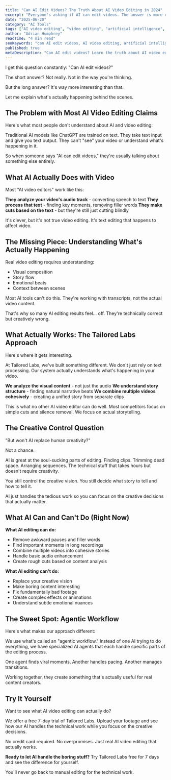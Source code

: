 ```yaml
---
title: "Can AI Edit Videos? The Truth About AI Video Editing in 2024"
excerpt: "Everyone's asking if AI can edit videos. The answer is more complicated than you think. Here's what actually works."
date: "2025-06-20"
category: "AI Tools"
tags: ["AI video editing", "video editing", "artificial intelligence", "content creation", "automation"]
author: "Adrian Humphrey"
readTime: "4 min read"
seoKeywords: "can AI edit videos, AI video editing, artificial intelligence video editing, AI video editor"
published: true
metaDescription: "Can AI edit videos? Learn the truth about AI video editing capabilities, limitations, and what tools actually work in 2024."
---
```


I get this question constantly: "Can AI edit videos?"

The short answer? Not really. Not in the way you're thinking.

But the long answer? It's way more interesting than that.

Let me explain what's actually happening behind the scenes.

## The Problem with Most AI Video Editing Claims

Here's what most people don't understand about AI and video editing:

Traditional AI models like ChatGPT are trained on text. They take text input and give you text output. They can't "see" your video or understand what's happening in it.

So when someone says "AI can edit videos," they're usually talking about something else entirely.

## What AI Actually Does with Video

Most "AI video editors" work like this:

**They analyze your video's audio track** - converting speech to text
**They process that text** - finding key moments, removing filler words
**They make cuts based on the text** - but they're still just cutting blindly

It's clever, but it's not true video editing. It's text editing that happens to affect video.

## The Missing Piece: Understanding What's Actually Happening

Real video editing requires understanding:
- Visual composition
- Story flow
- Emotional beats
- Context between scenes

Most AI tools can't do this. They're working with transcripts, not the actual video content.

That's why so many AI editing results feel... off. They're technically correct but creatively wrong.

## What Actually Works: The Tailored Labs Approach

Here's where it gets interesting.

At Tailored Labs, we've built something different. We don't just rely on text processing. Our system actually understands what's happening in your video.

**We analyze the visual content** - not just the audio
**We understand story structure** - finding natural narrative beats
**We combine multiple videos cohesively** - creating a unified story from separate clips

This is what no other AI video editor can do well. Most competitors focus on simple cuts and silence removal. We focus on actual storytelling.

## The Creative Control Question

"But won't AI replace human creativity?"

Not a chance.

AI is great at the soul-sucking parts of editing. Finding clips. Trimming dead space. Arranging sequences. The technical stuff that takes hours but doesn't require creativity.

You still control the creative vision. You still decide what story to tell and how to tell it.

AI just handles the tedious work so you can focus on the creative decisions that actually matter.

## What AI Can and Can't Do (Right Now)

**What AI editing can do:**
- Remove awkward pauses and filler words
- Find important moments in long recordings
- Combine multiple videos into cohesive stories
- Handle basic audio enhancement
- Create rough cuts based on content analysis

**What AI editing can't do:**
- Replace your creative vision
- Make boring content interesting
- Fix fundamentally bad footage
- Create complex effects or animations
- Understand subtle emotional nuances

## The Sweet Spot: Agentic Workflow

Here's what makes our approach different:

We use what's called an "agentic workflow." Instead of one AI trying to do everything, we have specialized AI agents that each handle specific parts of the editing process.

One agent finds viral moments. Another handles pacing. Another manages transitions.

Working together, they create something that's actually useful for real content creators.

## Try It Yourself

Want to see what AI video editing can actually do?

We offer a free 7-day trial of Tailored Labs. Upload your footage and see how our AI handles the technical work while you focus on the creative decisions.

No credit card required. No overpromises. Just real AI video editing that actually works.

**Ready to let AI handle the boring stuff?** Try Tailored Labs free for 7 days and see the difference for yourself.

You'll never go back to manual editing for the technical work.